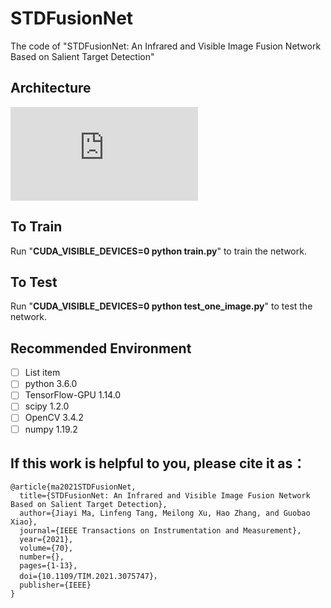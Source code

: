 

# STDFusionNet

The code of "STDFusionNet: An Infrared and Visible Image Fusion Network Based on Salient Target Detection"
## Architecture
![The architecture of the proposed infrared and visible image fusion network based on the salient target detection. The mask is only needed to construct
loss function in the training of the model, and is not needed in the testing phase.](https://github.com/Linfeng-Tang/STDFusionNet/blob/main/Figure/Architecture.pdf)

## To Train

Run "**CUDA_VISIBLE_DEVICES=0 python train.py**" to train the network.

## To Test

Run "**CUDA_VISIBLE_DEVICES=0 python test_one_image.py**" to test the network.

## Recommended Environment

 

 - [ ] List item
 - [ ] python 3.6.0
 - [ ] TensorFlow-GPU 1.14.0
 - [ ] scipy 1.2.0
 - [ ] OpenCV 3.4.2
 - [ ] numpy 1.19.2

## If this work is helpful to you, please cite it as：
```
@article{ma2021STDFusionNet,
  title={STDFusionNet: An Infrared and Visible Image Fusion Network Based on Salient Target Detection},
  author={Jiayi Ma, Linfeng Tang, Meilong Xu, Hao Zhang, and Guobao Xiao},
  journal={IEEE Transactions on Instrumentation and Measurement},
  year={2021},
  volume={70},
  number={},
  pages={1-13},
  doi={10.1109/TIM.2021.3075747}，
  publisher={IEEE}
}
```

